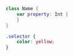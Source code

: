 ```swift
class Name {
    var property: Int {
    }
}
```

```css
.selector {
    color: yellow;
}
```